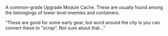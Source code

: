 A common-grade Upgrade Module Cache. These are usually found among the belongings of lower-level enemies and containers. 

"These are good for some early gear, but word around the city is you can convert these to "scrap". Not sure about that..."
